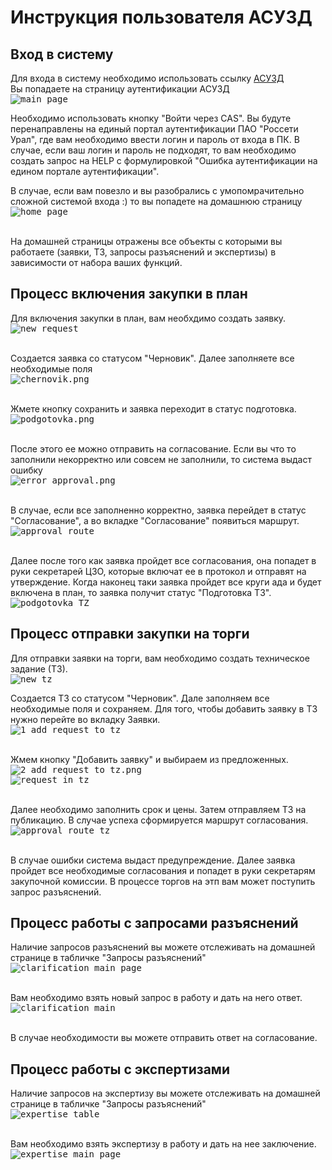 # Инструкция пользователя АСУЗД

## Вход в систему

Для входа в систему необходимо использовать ссылку [АСУЗД](https://suzd.mrsk-ural.ru/suzd/)<br>
Вы попадаете на страницу аутентификации АСУЗД\
    <kbd> 
      <img src="main page.png" alt="main page"
      title="main page" style="display: block; margin-left: auto; margin-right: auto;"/> 
   </kbd>

Необходимо использовать кнопку "Войти через CAS". Вы будуте перенаправлены на единый портал аутентификации ПАО "Россети Урал", где вам необходимо ввести логин и пароль от входа в ПК. В случае, если ваш логин и пароль не подходят, то вам необходимо создать запрос на HELP с формулировкой "Ошибка аутентификации на едином портале аутентификации".

В случае, если вам повезло и вы разобрались с умопомрачительно сложной системой входа :) то вы попадете на домашнюю страницу\
    <kbd> 
      <img src="home page.png" alt="home page"
      title="home page" style="display: block; margin-left: auto; margin-right: auto;"/> 
   </kbd><br>

На домашней страницы отражены все объекты с которыми вы работаете (заявки, ТЗ, запросы разъяснений и экспертизы) в зависимости от набора ваших функций.

## Процесс включения закупки в план

Для включения закупки в план, вам необхдимо создать заявку.<br>
    <kbd> 
      <img src="new request.png" alt="new request"
      title="new request" style="display: block; margin-left: auto; margin-right: auto;"/> 
   </kbd><br>

Создается заявка со статусом "Черновик". Далее заполняете все необходимые поля<br>
    <kbd> 
      <img src="chernovik.png" alt="chernovik.png"
      title="chernovik.png" style="display: block; margin-left: auto; margin-right: auto;"/> 
   </kbd><br>

Жмете кнопку сохранить и заявка переходит в статус подготовка.<br>
    <kbd> 
      <img src="podgotovka.png" alt="podgotovka.png"
      title="podgotovka.png" style="display: block; margin-left: auto; margin-right: auto;"/> 
   </kbd><br> 

После этого ее можно отправить на согласование. Если вы что то заполнили некорректно или совсем не заполнили, то система выдаст ошибку<br>
    <kbd> 
      <img src="error approval.png" alt="error approval.png"
      title="error approval.png" style="display: block; margin-left: auto; margin-right: auto;"/> 
   </kbd><br>

В случае, если все заполненно корректно, заявка перейдет в статус "Согласование", а во вкладке "Согласование" появиться маршрут.<br>
    <kbd> 
      <img src="approval route.png" alt="approval route"
      title="approval route" style="display: block; margin-left: auto; margin-right: auto;"/> 
   </kbd><br>

Далее после того как заявка пройдет все согласования, она попадет в руки секретарей ЦЗО, которые включат ее в протокол и отправят на утверждение. Когда наконец таки заявка пройдет все круги ада и будет включена в план, то заявка получит статус "Подготовка ТЗ".<br>
    <kbd> 
      <img src="podgotovka TZ.png" alt="podgotovka TZ"
      title="podgotovka TZ"/> 
   </kbd><br>

## Процесс отправки закупки на торги

Для отправки заявки на торги, вам необходимо создать техническое задание (ТЗ).<br>
    <kbd> 
      <img src="new tz.png" alt="new tz"
      title="new tz"/> 
   </kbd><br>

Создается ТЗ со статусом "Черновик". Дале заполняем все необходимые поля и сохраняем. Для того, чтобы добавить заявку в ТЗ нужно перейте во вкладку Заявки.<br>
    <kbd> 
      <img src="1 add request to tz.png" alt="1 add request to tz"
      title="1 add request to tz" style="display: block; margin-left: auto; margin-right: auto;"/> 
   </kbd><br>

Жмем кнопку "Добавить заявку" и выбираем из предложенных.<br>
    <kbd> 
      <img src="2 add request to tz.png" alt="2 add request to tz.png"
      title="2 add request to tz.png" style="display: block; margin-left: auto; margin-right: auto;"/> 
   </kbd>
   <kbd> 
      <img src="request in tz.png" alt="request in tz"
      title="request in tz" style="display: block; margin-left: auto; margin-right: auto;"/> 
   </kbd><br>

Далее необходимо заполнить срок и цены. Затем отправляем ТЗ на публикацию. В случае успеха сформируется маршрут согласования.<br>
    <kbd> 
      <img src="approval route tz.png" alt="approval route tz"
      title="approval route tz" style="display: block; margin-left: auto; margin-right: auto;"/> 
   </kbd><br>

В случае ошибки система выдаст предупреждение. Далее заявка пройдет все необходимые согласования и попадет в руки секретарям закупочной комиссии.
В процессе торгов на этп вам может поступить запрос разъяснений.

## Процесс работы с запросами разъяснений

Наличие запросов разъяснений вы можете отслеживать на домашней странице в табличке "Запросы разъяснений"<br>
    <kbd> 
      <img src="clarification main page.png" alt="clarification main page"
      title="clarification main page" style="display: block;"/> 
   </kbd><br>

Вам необходимо взять новый запрос в работу и дать на него ответ.<br>
    <kbd> 
      <img src="clarification main.png" alt="clarification main"
      title="clarification main" style="display: block; "/> 
   </kbd><br>

В случае необходимости вы можете отправить ответ на согласование.

## Процесс работы с экспертизами

Наличие запросов на экспертизу вы можете отслеживать на домашней странице в табличке "Запросы разъяснений"<br>
    <kbd> 
      <img src="expertise table.png" alt="expertise table"
      title="expertise table" style="display: block; "/> 
   </kbd><br>

Вам необходимо взять экспертизу в работу и дать на нее заключение.<br>
    <kbd> 
      <img src="expertise main page.png" alt="expertise main page"
      title="expertise main page" style="display: block; "/> 
   </kbd><br>
